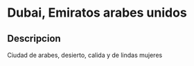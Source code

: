 # Dubai, Emiratos arabes unidos

## Descripcion
Ciudad de arabes, desierto, calida y de lindas mujeres
